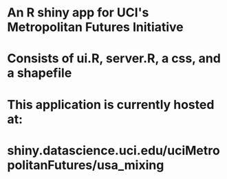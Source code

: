# An R shiny app for UCI's Metropolitan Futures Initiative 

# Consists of ui.R, server.R, a css, and a shapefile

# This application is currently hosted at:
# shiny.datascience.uci.edu/uciMetropolitanFutures/usa_mixing
